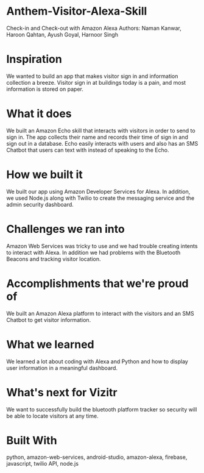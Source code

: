 # Anthem-Visitor-Alexa-Skill
Check-in and Check-out with Amazon Alexa
Authors: Naman Kanwar, Haroon Qahtan, Ayush Goyal, Harnoor Singh
# Inspiration
We wanted to build an app that makes visitor sign in and information collection a breeze. Visitor sign in at buildings today is a pain, and most information is stored on paper.

# What it does
We built an Amazon Echo skill that interacts with visitors in order to send to sign in. The app collects their name and records their time of sign in and sign out in a database. Echo easily interacts with users and also has an SMS Chatbot that users can text with instead of speaking to the Echo.

# How we built it
We built our app using Amazon Developer Services for Alexa. In addition, we used Node.js along with Twilio to create the messaging service and the admin security dashboard.

# Challenges we ran into
Amazon Web Services was tricky to use and we had trouble creating intents to interact with Alexa. In addition we had problems with the Bluetooth Beacons and tracking visitor location.

# Accomplishments that we're proud of
We built an Amazon Alexa platform to interact with the visitors and an SMS Chatbot to get visitor information.

# What we learned
We learned a lot about coding with Alexa and Python and how to display user information in a meaningful dashboard.

# What's next for Vizitr
We want to successfully build the bluetooth platform tracker so security will be able to locate visitors at any time.

# Built With
python,
amazon-web-services,
android-studio,
amazon-alexa,
firebase,
javascript,
twilio API,
node.js

